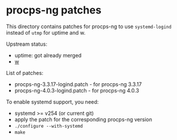 # procps-ng patches

This directory contains patches for procps-ng to use `systemd-logind` instead of `utmp` for uptime and w.

Upstream status:
* uptime: got already merged
* [w](https://www.freelists.org/post/procps/RFC-w-using-logind-instead-of-utmp)

List of patches:
* procps-ng-3.3.17-logind.patch - for procps-ng 3.3.17
* procps-ng-4.0.3-logind.patch - for procps-ng 4.0.3

To enable systemd support, you need:

* systemd >= v254 (or current git)
* apply the patch for the corresponding procps-ng version
* `./configure --with-systemd`
* `make`
